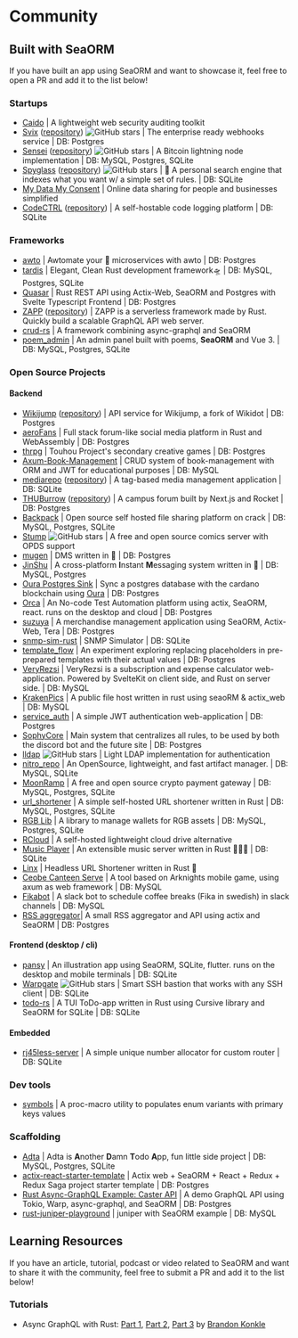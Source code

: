 # Community

## Built with SeaORM

If you have built an app using SeaORM and want to showcase it, feel free to open a PR and add it to the list below!

### Startups

- [Caido](https://caido.io/) | A lightweight web security auditing toolkit
- [Svix](https://www.svix.com/) ([repository](https://github.com/svix/svix-webhooks)) ![GitHub stars](https://img.shields.io/github/stars/svix/svix-webhooks.svg?style=social) | The enterprise ready webhooks service | DB: Postgres
- [Sensei](https://l2.technology/sensei) ([repository](https://github.com/L2-Technology/sensei)) ![GitHub stars](https://img.shields.io/github/stars/L2-Technology/sensei.svg?style=social) | A Bitcoin lightning node implementation | DB: MySQL, Postgres, SQLite
- [Spyglass](https://docs.spyglass.fyi/) ([repository](https://github.com/a5huynh/spyglass)) ![GitHub stars](https://img.shields.io/github/stars/a5huynh/spyglass.svg?style=social) | 🔭 A personal search engine that indexes what you want w/ a simple set of rules. | DB: SQLite
- [My Data My Consent](https://mydatamyconsent.com/) | Online data sharing for people and businesses simplified
- [CodeCTRL](https://codectrl.authentura.com) ([repository](https://github.com/Authentura/codectrl)) | A self-hostable code logging platform | DB: SQLite

### Frameworks

- [awto](https://github.com/awto-rs/awto) | Awtomate your 🦀 microservices with awto | DB: Postgres
- [tardis](https://github.com/ideal-world/tardis) | Elegant, Clean Rust development framework🛸 | DB: MySQL, Postgres, SQLite
- [Quasar](https://github.com/Technik97/Quasar) | Rust REST API using Actix-Web, SeaORM and Postgres with Svelte Typescript Frontend | DB: Postgres
- [ZAPP](https://zapp.epics.dev) ([repository](https://github.com/EpicsDAO/zapp)) | ZAPP is a serverless framework made by Rust. Quickly build a scalable GraphQL API web server.
- [crud-rs](https://github.com/onichandame/crud-rs) | A framework combining async-graphql and SeaORM
- [poem_admin](https://github.com/lingdu1234/poem_admin) | An admin panel built with poems, **SeaORM** and Vue 3. | DB: MySQL, Postgres, SQLite

### Open Source Projects

#### Backend

- [Wikijump](https://github.com/scpwiki/wikijump) ([repository](https://github.com/scpwiki/wikijump/tree/develop/deepwell)) | API service for Wikijump, a fork of Wikidot | DB: Postgres
- [aeroFans](https://github.com/naryand/aerofans) | Full stack forum-like social media platform in Rust and WebAssembly | DB: Postgres
- [thrpg](https://github.com/thrpg/thrpg) | Touhou Project's secondary creative games | DB: Postgres
- [Axum-Book-Management](https://github.com/lz1998/axum-book-management) | CRUD system of book-management with ORM and JWT for educational purposes | DB: MySQL
- [mediarepo](https://mediarepo.trivernis.dev) ([repository](https://github.com/Trivernis/mediarepo)) | A tag-based media management application | DB: SQLite
- [THUBurrow](https://thuburrow.com) ([repository](https://github.com/BobAnkh/THUBurrow)) | A campus forum built by Next.js and Rocket | DB: Postgres
- [Backpack](https://github.com/JSH32/Backpack) | Open source self hosted file sharing platform on crack | DB: MySQL, Postgres, SQLite
- [Stump](https://github.com/aaronleopold/stump) ![GitHub stars](https://img.shields.io/github/stars/aaronleopold/stump.svg?style=social) | A free and open source comics server with OPDS support
- [mugen](https://github.com/koopa1338/mugen-dms) | DMS written in 🦀 | DB: Postgres
- [JinShu](https://github.com/gengteng/jinshu) | A cross-platform **I**nstant **M**essaging system written in 🦀 | DB: MySQL, Postgres
- [Oura Postgres Sink](https://github.com/dcSpark/oura-postgres-sink) | Sync a postgres database with the cardano blockchain using [Oura](https://github.com/txpipe/oura) | DB: Postgres
- [Orca](https://github.com/workfoxes/orca) | An No-code Test Automation platform using actix, SeaORM, react. runs on the desktop and cloud | DB: Postgres
- [suzuya](https://github.com/SH11235/suzuya) | A merchandise management application using SeaORM, Actix-Web, Tera | DB: Postgres
- [snmp-sim-rust](https://github.com/sonalake/snmp-sim-rust) | SNMP Simulator | DB: SQLite
- [template_flow](https://github.com/hilary888/template_flow) | An experiment exploring replacing placeholders in pre-prepared templates with their actual values | DB: Postgres
- [VeryRezsi](https://github.com/szattila98/veryrezsi) | VeryRezsi is a subscription and expense calculator web-application. Powered by SvelteKit on client side, and Rust on server side. | DB: MySQL
- [KrakenPics](https://github.com/kraken-pics/backend) | A public file host written in rust using seaoRM & actix_web | DB: MySQL
- [service_auth](https://github.com/shorii/service_auth) | A simple JWT authentication web-application | DB: Postgres
- [SophyCore](https://github.com/FarDragi/SophyCore) | Main system that centralizes all rules, to be used by both the discord bot and the future site | DB: Postgres
- [lldap](https://github.com/nitnelave/lldap) ![GitHub stars](https://img.shields.io/github/stars/nitnelave/lldap.svg?style=social) | Light LDAP implementation for authentication
- [nitro_repo](https://github.com/wyatt-herkamp/nitro_repo) | An OpenSource, lightweight, and fast artifact manager. | DB: MySQL, SQLite
- [MoonRamp](https://github.com/MoonRamp/MoonRamp) | A free and open source crypto payment gateway | DB: MySQL, Postgres, SQLite
- [url_shortener](https://github.com/michidk/url_shortener) | A simple self-hosted URL shortener written in Rust | DB: MySQL, Postgres, SQLite
- [RGB Lib](https://github.com/RGB-Tools/rgb-lib) | A library to manage wallets for RGB assets | DB: MySQL, Postgres, SQLite
- [RCloud](https://github.com/p0rtL6/RCloud) | A self-hosted lightweight cloud drive alternative
- [Music Player](https://github.com/tsirysndr/music-player) | An extensible music server written in Rust 🚀🎵✨ | DB: SQLite
- [Linx](https://github.com/whizzes/linx) | Headless URL Shortener written in Rust 🦀
- [Ceobe Canteen Serve](https://github.com/Enraged-Dun-Cookie-Development-Team/Ceobe-Canteen-Serve) | A tool based on Arknights mobile game, using axum as web framework | DB: MySQL
- [Fikabot](https://github.com/sousandrei/fikabot) | A slack bot to schedule coffee breaks (Fika in swedish) in slack channels | DB: MySQL
- [RSS aggregator](https://github.com/fistons/rss-aggregator)| A small RSS aggregator and API using actix and SeaORM | DB: Postgres

#### Frontend (desktop / cli)

- [pansy](https://github.com/niuhuan/pansy) | An illustration app using SeaORM, SQLite, flutter. runs on the desktop and mobile terminals | DB: SQLite
- [Warpgate](https://github.com/warp-tech/warpgate) ![GitHub stars](https://img.shields.io/github/stars/warp-tech/warpgate.svg?style=social) | Smart SSH bastion that works with any SSH client | DB: SQLite
- [todo-rs](https://github.com/anshulxyz/todo-rs/) | A TUI ToDo-app written in Rust using Cursive library and SeaORM for SQLite | DB: SQLite

#### Embedded

- [rj45less-server](https://github.com/pmnxis/rj45less-server) | A simple unique number allocator for custom router | DB: SQLite

### Dev tools

- [symbols](https://github.com/nappa85/symbols) | A proc-macro utility to populates enum variants with primary keys values

### Scaffolding

- [Adta](https://github.com/aaronleopold/adta) | Adta is **A**nother **D**amn **T**odo **A**pp, fun little side project | DB: MySQL, Postgres, SQLite
- [actix-react-starter-template](https://github.com/aslamplr/actix-react-starter-template) | Actix web + SeaORM + React + Redux + Redux Saga project starter template | DB: Postgres
- [Rust Async-GraphQL Example: Caster API](https://github.com/bkonkle/rust-example-caster-api) | A demo GraphQL API using Tokio, Warp, async-graphql, and SeaORM | DB: Postgres
- [rust-juniper-playground](https://github.com/Yama-Tomo/rust-juniper-playground) | juniper with SeaORM example | DB: MySQL

## Learning Resources

If you have an article, tutorial, podcast or video related to SeaORM and want to share it with the community, feel free to submit a PR and add it to the list below!

### Tutorials

- Async GraphQL with Rust: [Part 1](https://konkle.us/async-graphql-rust-1-introduction/), [Part 2](https://konkle.us/async-graphql-with-rust-part-two/), [Part 3](https://konkle.us/async-graphql-with-rust-part-three/) by [Brandon Konkle](https://github.com/bkonkle)
